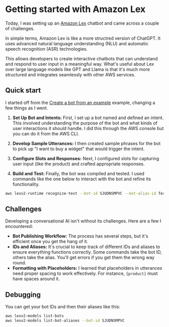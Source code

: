 # Getting started with Amazon Lex

Today, I was setting up an [Amazon Lex](https://docs.aws.amazon.com/lex/) chatbot and came across a couple of challenges.

In simple terms, Amazon Lex is like a more structred version of ChatGPT.
It uses advanced natural language understanding (NLU) and automatic speech recognition (ASR) technologies.

This allows developers to create interactive  chatbots that can understand and respond to user input in a meaningful way.
What's useful about Lex over large language models like GPT and Llama is that it's much more structured and integrates seamlessly with other AWS services.

## Quick start

I started off from the [Create a bot from an example](https://docs.aws.amazon.com/lexv2/latest/dg/exercise-1.html) example, changing a few things as I went.

1. **Set Up Bot and Intents:** First, I set up a bot named and defined an intent. This involved understanding the purpose of the bot and what kinds of user interactions it should handle. I did this through the AWS console but you can do it from the AWS CLI.

2. **Develop Sample Utterances:** I then created sample phrases for the bot to pick up "I want to buy a widget" that would trigger the intent.

3. **Configure Slots and Responses:** Next, I configured slots for capturing user input (like the product) and crafted appropriate responses.

4. **Build and Test:** Finally, the bot was compiled and tested. I used commands like the one below to interact with the bot and refine its functionality.

```bash
aws lexv2-runtime recognize-text --bot-id SJUDNSMPVC --bot-alias-id TestAlias --locale-id 'en_GB' --session-id 'testsession' --text "I want to buy a widget"
```

## Challenges
Developing a conversational AI isn't without its challenges. Here are a few I encountered:

- **Bot Publishing Workflow:** The process has several steps, but it's efficient once you get the hang of it.
- **IDs and Aliases:** It's crucial to keep track of different IDs and aliases to ensure everything functions correctly. Some commands take the bot ID, others take the alias. You'll get errors if you get them the wrong way round.
- **Formatting with Placeholders:** I learned that placeholders in utterances need proper spacing to work effectively. For instance, ` {product} ` must have spaces around it.

## Debugging

You can get your bot IDs and then their aliases like this:

```bash
aws lexv2-models list-bots
aws lexv2-models list-bot-aliases --bot-id SJUDNSMPVC
```
